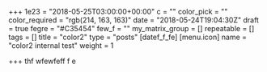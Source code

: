 +++
1e23 = "2018-05-25T03:00:00+00:00"
c = ""
color_pick = ""
color_required = "rgb(214, 163, 163)"
date = "2018-05-24T19:04:30Z"
draft = true
fegre = "#C35454"
few_f = ""
my_matrix_group = []
repeatable = []
tags = []
title = "color2"
type = "posts"
[datef_f_fe]
[menu.icon]
name = "color2 internal test"
weight = 1

+++
thf wfewfeff f e 